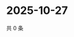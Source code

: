 # 2025-10-27

共 0 条

<!-- BEGIN ZHIHUVIDEO -->
<!-- 最后更新时间 Mon Oct 27 2025 02:14:46 GMT+0800 (China Standard Time) -->

<!-- END ZHIHUVIDEO -->
